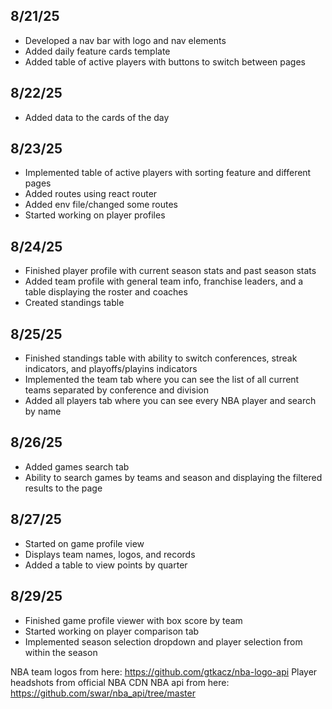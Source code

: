 ## 8/21/25
- Developed a nav bar with logo and nav elements
- Added daily feature cards template 
- Added table of active players with buttons to switch between pages

## 8/22/25
- Added data to the cards of the day

## 8/23/25
- Implemented table of active players with sorting feature and different pages
- Added routes using react router
- Added env file/changed some routes
- Started working on player profiles

## 8/24/25
- Finished player profile with current season stats and past season stats
- Added team profile with general team info, franchise leaders, and a table displaying the roster and coaches
- Created standings table

## 8/25/25
- Finished standings table with ability to switch conferences, streak indicators, and playoffs/playins indicators
- Implemented the team tab where you can see the list of all current teams separated by conference and division
- Added all players tab where you can see every NBA player and search by name

## 8/26/25
- Added games search tab
- Ability to search games by teams and season and displaying the filtered results to the page

## 8/27/25
- Started on game profile view
- Displays team names, logos, and records
- Added a table to view points by quarter

## 8/29/25
- Finished game profile viewer with box score by team
- Started working on player comparison tab
- Implemented season selection dropdown and player selection from within the season

NBA team logos from here: https://github.com/gtkacz/nba-logo-api
Player headshots from official NBA CDN
NBA api from here: https://github.com/swar/nba_api/tree/master